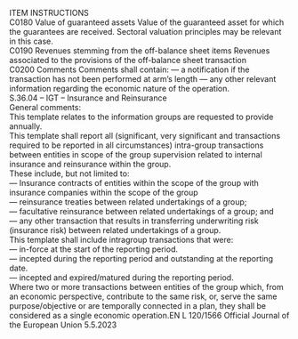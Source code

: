  
ITEM  INSTRUCTIONS  
C0180  Value of guaranteed 
assets  Value of the guaranteed asset for which the guarantees are received. 
Sectoral valuation principles may be relevant in this case.  
C0190  Revenues stemming from 
the off-balance sheet 
items  Revenues associated to the provisions of the off-balance sheet transaction  
C0200  Comments  Comments shall contain: 
— a notification if the transaction has not been performed at arm’s length 
— any other relevant information regarding the economic nature of the operation.  
S.36.04 – IGT – Insurance and Reinsurance  
General comments:  
This template relates to the information groups are requested to provide annually.  
This template shall report all (significant, very significant and transactions required to be reported in all circumstances) 
intra-group transactions between entities in scope of the group supervision related to internal insurance and reinsurance 
within the group.  
These include, but not limited to:  
— Insurance contracts of entities within the scope of the group with insurance companies within the scope of the 
group  
— reinsurance treaties between related undertakings of a group;  
— facultative reinsurance between related undertakings of a group; and  
— any other transaction that results in transferring underwriting risk (insurance risk) between related undertakings of a 
group.  
This template shall include intragroup transactions that were:  
— in-force at the start of the reporting period.  
— incepted during the reporting period and outstanding at the reporting date.  
— incepted and expired/matured during the reporting period.  
Where two or more transactions between entities of the group which, from an economic perspective, contribute to the 
same risk, or, serve the same purpose/objective or are temporally connected in a plan, they shall be considered as a 
single economic operation.EN  L 120/1566 Official Journal of the European Union 5.5.2023